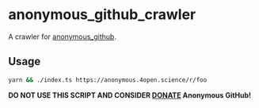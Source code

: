 # anonymous_github_crawler

A crawler for [anonymous_github](https://anonymous.4open.science/).

## Usage

```bash
yarn && ./index.ts https://anonymous.4open.science/r/foo
```

**DO NOT USE THIS SCRIPT AND CONSIDER [DONATE](https://anonymous.4open.science/faq#cost) Anonymous GitHub!**

